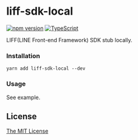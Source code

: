 # liff-sdk-local
[![npm version](https://badge.fury.io/js/liff-sdk-local.svg)](https://badge.fury.io/js/liff-sdk-local) [![TypeScript](https://badges.frapsoft.com/typescript/code/typescript.svg?v=101)](https://github.com/microsoft/TypeScript)

LIFF(LINE Front-end Framework) SDK stub locally.

### Installation

```
yarn add liff-sdk-local --dev
```

### Usage
See example.

## License

[The MIT License](./LICENSE)